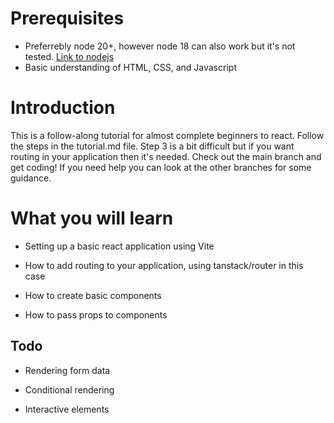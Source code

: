 # Prerequisites

- Preferrebly node 20+, however node 18 can also work but it's not tested. [Link to nodejs](https://nodejs.org/en)
- Basic understanding of HTML, CSS, and Javascript

# Introduction

This is a follow-along tutorial for almost complete beginners to react. Follow the steps in the tutorial.md file. Step 3 is a bit difficult but if you want routing in your application then it's needed. Check out the main branch and get coding! If you need help you can look at the other branches for some guidance.

# What you will learn

- Setting up a basic react application using Vite

- How to add routing to your application, using tanstack/router in this case

- How to create basic components

- How to pass props to components

## Todo

- Rendering form data

- Conditional rendering

- Interactive elements
